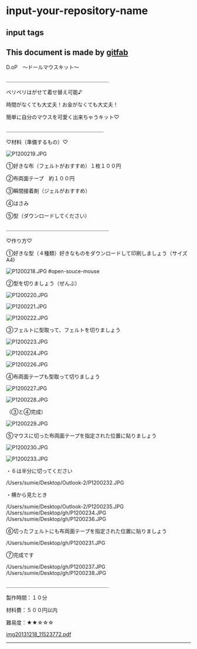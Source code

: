 # input-your-repository-name
## input tags
This document is made by [gitfab](http://gitfab.org)
---
D.oP　〜ドールマウスキット〜

＿＿＿＿＿＿＿＿＿＿＿＿＿＿＿＿＿＿＿＿

ペリペリはがせて着せ替え可能♪

時間がなくても大丈夫！お金がなくても大丈夫！

簡単に自分のマウスを可愛く出来ちゃうキット♡


＿＿＿＿＿＿＿＿＿＿＿＿＿＿＿＿＿＿＿

♡材料（準備するもの）♡



![P1200219.JPG](https://raw.github.com/sumiumi718/input-your-repository-name/master/gitfab/resources/P1200219.JPG)

①好きな布（フェルトがおすすめ）１枚１００円

②布両面テープ　約１００円

③瞬間接着剤（ジェルがおすすめ）

④はさみ

⑤型（ダウンロードしてください）

＿＿＿＿＿＿＿＿＿＿＿＿＿＿＿＿＿＿＿＿

♡作り方♡



①好きな型（４種類）好きなものをダウンロードして印刷しましょう（サイズA4)

![P1200218.JPG](https://raw.github.com/sumiumi718/input-your-repository-name/master/gitfab/resources/P1200218.JPG)
\#open-souce-mouse



②型を切りましょう（ぜんぶ）


![P1200220.JPG](https://raw.github.com/sumiumi718/input-your-repository-name/master/gitfab/resources/P1200220.JPG)


![P1200221.JPG](https://raw.github.com/sumiumi718/input-your-repository-name/master/gitfab/resources/P1200221.JPG)

![P1200222.JPG](https://raw.github.com/sumiumi718/input-your-repository-name/master/gitfab/resources/P1200222.JPG)

③フェルトに型取って、フェルトを切りましょう








![P1200223.JPG](https://raw.github.com/sumiumi718/input-your-repository-name/master/gitfab/resources/P1200223.JPG)

![P1200224.JPG](https://raw.github.com/sumiumi718/input-your-repository-name/master/gitfab/resources/P1200224.JPG)

![P1200226.JPG](https://raw.github.com/sumiumi718/input-your-repository-name/master/gitfab/resources/P1200226.JPG)


④布両面テープも型取って切りましょう

![P1200227.JPG](https://raw.github.com/sumiumi718/input-your-repository-name/master/gitfab/resources/P1200227.JPG)


![P1200228.JPG](https://raw.github.com/sumiumi718/input-your-repository-name/master/gitfab/resources/P1200228.JPG)


（③と④完成）


![P1200229.JPG](https://raw.github.com/sumiumi718/input-your-repository-name/dool-mouse-/gitfab/resources/P1200229.JPG)

⑤マウスに切った布両面テープを指定された位置に貼りましょう




![P1200230.JPG](https://raw.github.com/sumiumi718/input-your-repository-name/dool-mouse-/gitfab/resources/P1200230.JPG)




![P1200233.JPG](https://raw.github.com/sumiumi718/input-your-repository-name/dool-mouse-/gitfab/resources/P1200233.JPG)


・６は半分に切ってください

/Users/sumie/Desktop/Outlook-2/P1200232.JPG

・横から見たとき

/Users/sumie/Desktop/Outlook-2/P1200235.JPG
/Users/sumie/Desktop/gh/P1200234.JPG
/Users/sumie/Desktop/gh/P1200236.JPG




⑥切ったフェルトにも布両面テープを指定された位置に貼りましょう

/Users/sumie/Desktop/gh/P1200231.JPG


⑦完成です

/Users/sumie/Desktop/gh/P1200237.JPG
/Users/sumie/Desktop/gh/P1200238.JPG



＿＿＿＿＿＿＿＿＿＿＿＿＿＿＿＿＿＿＿＿

製作時間：１０分

材料費：５００円以内

難易度：★★☆☆☆









[img20131218_11523772.pdf](https://raw.github.com/sumiumi718/input-your-repository-name/dool-mouse/gitfab/resources/img20131218_11523772.pdf)



---
